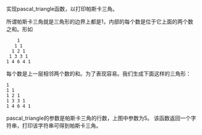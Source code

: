 
实现pascal_triangle函数，以打印帕斯卡三角。

所谓帕斯卡三角就是三角形的边界上都是1，内部的每个数是位于它上面的两个数之和。形如

        1
       1 1
      1 2 1
     1 3 3 1
    1 4 6 4 1

每个数是上一层相邻两个数的和。为了表现容易。我们生成下面这样的三角形：

    1
    1 1
    1 2 1
    1 3 3 1
    1 4 6 4 1
    
pascal_triangle的参数是帕斯卡三角的行数，上图中参数为5。
该函数返回一个字符串，打印该字符串可得到帕斯卡三角。
